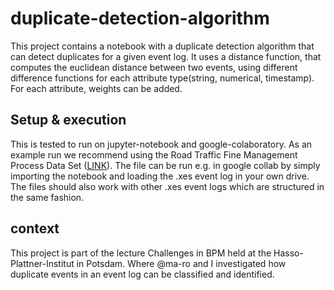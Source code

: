 # duplicate-detection-algorithm
This project contains a notebook with a duplicate detection algorithm that can detect duplicates for a given event log. It uses a distance function, that computes the euclidean distance between two events, using different difference functions for each attribute type(string, numerical, timestamp). For each attribute, weights can be added. 

## Setup & execution
This is tested to run on jupyter-notebook and google-colaboratory. As an example run we recommend using the Road Traffic Fine Management Process Data Set ([LINK](
https://data.4tu.nl/articles/dataset/Road_Traffic_Fine_Management_Process/12683249)). The file can be run e.g. in google collab by simply importing the notebook and loading the .xes event log in your own drive. The files should also work with other .xes event logs which are structured in the same fashion.

## context
This project is part of the lecture Challenges in BPM held at the Hasso-Plattner-Institut in Potsdam. Where @ma-ro and I investigated how duplicate events in an event log can be classified and identified.
